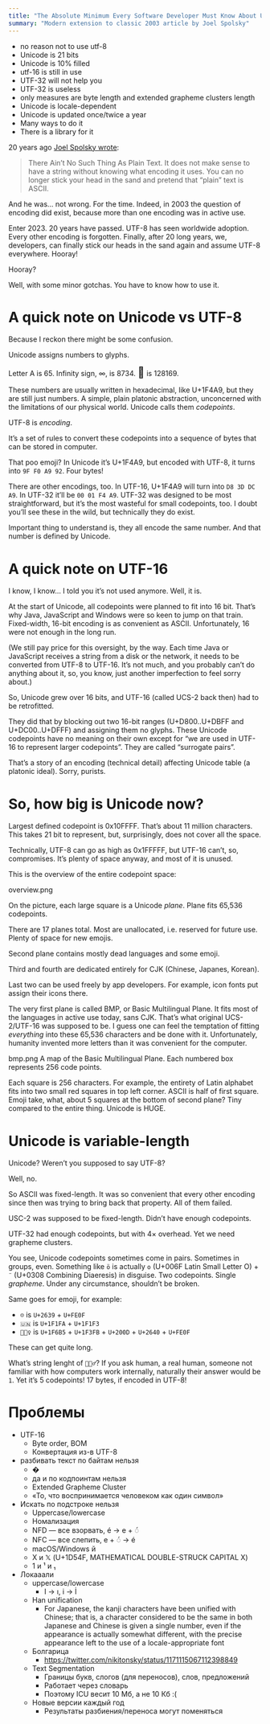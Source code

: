 ```yaml
---
title: "The Absolute Minimum Every Software Developer Must Know About Unicode in 2023 (Still No Excuses!)"
summary: "Modern extension to classic 2003 article by Joel Spolsky"
---
```


- no reason not to use utf-8
- Unicode is 21 bits
- Unicode is 10% filled
- utf-16 is still in use
- UTF-32 will not help you
- UTF-32 is useless
- only measures are byte length and extended grapheme clusters length
- Unicode is locale-dependent
- Unicode is updated once/twice a year
- Many ways to do it
- There is a library for it

20 years ago [Joel Spolsky wrote](https://www.joelonsoftware.com/2003/10/08/the-absolute-minimum-every-software-developer-absolutely-positively-must-know-about-unicode-and-character-sets-no-excuses/):

> There Ain’t No Such Thing As Plain Text.
> It does not make sense to have a string without knowing what encoding it uses. You can no longer stick your head in the sand and pretend that “plain” text is ASCII.

And he was... not wrong. For the time. Indeed, in 2003 the question of encoding did exist, because more than one encoding was in active use.

Enter 2023. 20 years have passed. UTF-8 has seen worldwide adoption. Every other encoding is forgotten. Finally, after 20 long years, we, developers, can finally stick our heads in the sand again and assume UTF-8 everywhere. Hooray!

Hooray?

Well, with some minor gotchas. You have to know how to use it.

# A quick note on Unicode vs UTF-8

Because I reckon there might be some confusion.

Unicode assigns numbers to glyphs.

Letter A is 65. Infinity sign, ∞, is 8734. <span style="font-size: 150%">💩</span> is 128169.

These numbers are usually written in hexadecimal, like U+1F4A9, but they are still just numbers. A simple, plain platonic abstraction, unconcerned with the limitations of our physical world. Unicode calls them _codepoints_.

UTF-8 is _encoding_.

It’s a set of rules to convert these codepoints into a sequence of bytes that can be stored in computer.

That poo emoji? In Unicode it’s U+1F4A9, but encoded with UTF-8, it turns into `9F F0 A9 92`. Four bytes!

There are other encodings, too. In UTF-16, U+1F4A9 will turn into `D8 3D DC A9`. In UTF-32 it’ll be `00 01 F4 A9`. UTF-32 was designed to be most straightforward, but it’s the most wasteful for small codepoints, too. I doubt you’ll see these in the wild, but technically they do exist.

Important thing to understand is, they all encode the same number. And that number is defined by Unicode.

# A quick note on UTF-16

I know, I know... I told you it’s not used anymore. Well, it is.

At the start of Unicode, all codepoints were planned to fit into 16 bit. That’s why Java, JavaScript and Windows were so keen to jump on that train. Fixed-width, 16-bit encoding is as convenient as ASCII. Unfortunately, 16 were not enough in the long run.

(We still pay price for this oversight, by the way. Each time Java or JavaScript receives a string from a disk or the network, it needs to be converted from UTF-8 to UTF-16. It’s not much, and you probably can’t do anything about it, so, you know, just another imperfection to feel sorry about.)

So, Unicode grew over 16 bits, and UTF-16 (called UCS-2 back then) had to be retrofitted.

They did that by blocking out two 16-bit ranges (U+D800..U+DBFF and U+DC00..U+DFFF) and assigning them no glyphs. These Unicode codepoints have no meaning on their own except for “we are used in UTF-16 to represent larger codepoints”. They are called “surrogate pairs”.

That’s a story of an encoding (technical detail) affecting Unicode table (a platonic ideal). Sorry, purists.

# So, how big is Unicode now?

Largest defined codepoint is 0x10FFFF. That’s about 11 million characters. This takes 21 bit to represent, but, surprisingly, does not cover all the space.

Technically, UTF-8 can go as high as 0x1FFFFF, but UTF-16 can’t, so, compromises. It’s plenty of space anyway, and most of it is unused.

This is the overview of the entire codepoint space:

overview.png

On the picture, each large square is a Unicode _plane_. Plane fits 65,536 codepoints.

There are 17 planes total. Most are unallocated, i.e. reserved for future use. Plenty of space for new emojis.

Second plane contains mostly dead languages and some emoji.

Third and fourth are dedicated entirely for CJK (Chinese, Japanes, Korean).

Last two can be used freely by app developers. For example, icon fonts put assign their icons there.

The very first plane is called BMP, or Basic Multilingual Plane. It fits most of the languages in active use today, sans CJK. That’s what original UCS-2/UTF-16 was supposed to be. I guess one can feel the temptation of fitting _everything_ into these 65,536 characters and be done with it. Unfortunately, humanity invented more letters than it was convenient for the computer.

bmp.png
A map of the Basic Multilingual Plane. Each numbered box represents 256 code points.

Each square is 256 characters. For example, the entirety of Latin alphabet fits into two small red squares in top left corner. ASCII is half of first square. Emoji take, what, about 5 squares at the bottom of second plane? Tiny compared to the entire thing. Unicode is HUGE.

# Unicode is variable-length

Unicode? Weren’t you supposed to say UTF-8?

Well, no.

So ASCII was fixed-length. It was so convenient that every other encoding since then was trying to bring back that property. All of them failed.

USC-2 was supposed to be fixed-length. Didn’t have enough codepoints.

UTF-32 had enough codepoints, but with 4× overhead. Yet we need grapheme clusters.

You see, Unicode codepoints sometimes come in pairs. Sometimes in groups, even. Something like `ö` is actually `o` (U+006F Latin Small Letter O) + `¨` (U+0308 Combining Diaeresis) in disguise. Two codepoints. Single _grapheme_. Under any circumstance, shouldn’t be broken.

Same goes for emoji, for example:

- `☹️` is `U+2639` + `U+FE0F`
- `🇺🇳` is `U+1F1FA` + `U+1F1F3`
- `🚵🏻‍♀️` is `U+1F6B5` + `U+1F3FB` + `U+200D` + `U+2640` + `U+FE0F`

These can get quite long.

What’s string lenght of `🤦🏼‍♂️`? If you ask human, a real human, someone not familiar with how computers work internally, naturally their answer would be `1`. Yet it’s 5 codepoints! 17 bytes, if encoded in UTF-8!



# Проблемы

- UTF-16
  - Byte order, BOM
  - Конвертация из-в UTF-8
- разбивать текст по байтам нельзя
  - �
  - да и по кодпоинтам нельзя
  - Extended Grapheme Cluster
  - «То, что воспринимается человеком как один символ»
- Искать по подстроке нельзя
  - Uppercase/lowercase
  - Номализация
  - NFD — все взорвать, é → e + ◌́
  - NFC — все слепить, e + ◌́ → é
  - macOS/Windows й
  - X и 𝕏 (U+1D54F, MATHEMATICAL DOUBLE-STRUCK CAPITAL X)
  - 1 и ¹ и ₁
- Локааали
  - uppercase/lowercase
    - I → ı, i → İ
  - Han unification
    - For Japanese, the kanji characters have been unified with Chinese; that is, a character considered to be the same in both Japanese and Chinese is given a single number, even if the appearance is actually somewhat different, with the precise appearance left to the use of a locale-appropriate font
  - Болгарица
    - https://twitter.com/nikitonsky/status/1171115067112398849
  - Text Segmentation
    - Границы букв, слогов (для переносов), слов, предложений
    - Работает через словарь
    - Поэтому ICU весит 10 Мб, а не 10 Кб :(
  - Новые версии каждый год
    - Результаты разбиения/переноса могут поменяться
